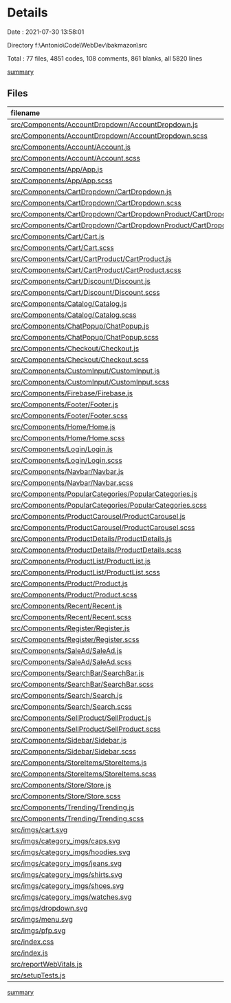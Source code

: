 # Details

Date : 2021-07-30 13:58:01

Directory f:\Antonio\Code\WebDev\bakmazon\src

Total : 77 files,  4851 codes, 108 comments, 861 blanks, all 5820 lines

[summary](results.md)

## Files
| filename | language | code | comment | blank | total |
| :--- | :--- | ---: | ---: | ---: | ---: |
| [src/Components/AccountDropdown/AccountDropdown.js](/src/Components/AccountDropdown/AccountDropdown.js) | JavaScript | 23 | 1 | 6 | 30 |
| [src/Components/AccountDropdown/AccountDropdown.scss](/src/Components/AccountDropdown/AccountDropdown.scss) | SCSS | 51 | 0 | 7 | 58 |
| [src/Components/Account/Account.js](/src/Components/Account/Account.js) | JavaScript | 102 | 6 | 14 | 122 |
| [src/Components/Account/Account.scss](/src/Components/Account/Account.scss) | SCSS | 262 | 0 | 49 | 311 |
| [src/Components/App/App.js](/src/Components/App/App.js) | JavaScript | 50 | 0 | 5 | 55 |
| [src/Components/App/App.scss](/src/Components/App/App.scss) | SCSS | 9 | 0 | 2 | 11 |
| [src/Components/CartDropdown/CartDropdown.js](/src/Components/CartDropdown/CartDropdown.js) | JavaScript | 67 | 6 | 16 | 89 |
| [src/Components/CartDropdown/CartDropdown.scss](/src/Components/CartDropdown/CartDropdown.scss) | SCSS | 46 | 0 | 7 | 53 |
| [src/Components/CartDropdown/CartDropdownProduct/CartDropdownProduct.js](/src/Components/CartDropdown/CartDropdownProduct/CartDropdownProduct.js) | JavaScript | 16 | 0 | 5 | 21 |
| [src/Components/CartDropdown/CartDropdownProduct/CartDropdownProduct.scss](/src/Components/CartDropdown/CartDropdownProduct/CartDropdownProduct.scss) | SCSS | 47 | 0 | 6 | 53 |
| [src/Components/Cart/Cart.js](/src/Components/Cart/Cart.js) | JavaScript | 94 | 7 | 21 | 122 |
| [src/Components/Cart/Cart.scss](/src/Components/Cart/Cart.scss) | SCSS | 182 | 0 | 31 | 213 |
| [src/Components/Cart/CartProduct/CartProduct.js](/src/Components/Cart/CartProduct/CartProduct.js) | JavaScript | 34 | 3 | 12 | 49 |
| [src/Components/Cart/CartProduct/CartProduct.scss](/src/Components/Cart/CartProduct/CartProduct.scss) | SCSS | 87 | 0 | 13 | 100 |
| [src/Components/Cart/Discount/Discount.js](/src/Components/Cart/Discount/Discount.js) | JavaScript | 80 | 1 | 11 | 92 |
| [src/Components/Cart/Discount/Discount.scss](/src/Components/Cart/Discount/Discount.scss) | SCSS | 80 | 0 | 14 | 94 |
| [src/Components/Catalog/Catalog.js](/src/Components/Catalog/Catalog.js) | JavaScript | 11 | 0 | 3 | 14 |
| [src/Components/Catalog/Catalog.scss](/src/Components/Catalog/Catalog.scss) | SCSS | 6 | 0 | 1 | 7 |
| [src/Components/ChatPopup/ChatPopup.js](/src/Components/ChatPopup/ChatPopup.js) | JavaScript | 43 | 2 | 10 | 55 |
| [src/Components/ChatPopup/ChatPopup.scss](/src/Components/ChatPopup/ChatPopup.scss) | SCSS | 121 | 0 | 20 | 141 |
| [src/Components/Checkout/Checkout.js](/src/Components/Checkout/Checkout.js) | JavaScript | 99 | 6 | 16 | 121 |
| [src/Components/Checkout/Checkout.scss](/src/Components/Checkout/Checkout.scss) | SCSS | 144 | 0 | 29 | 173 |
| [src/Components/CustomInput/CustomInput.js](/src/Components/CustomInput/CustomInput.js) | JavaScript | 47 | 3 | 18 | 68 |
| [src/Components/CustomInput/CustomInput.scss](/src/Components/CustomInput/CustomInput.scss) | SCSS | 77 | 0 | 11 | 88 |
| [src/Components/Firebase/Firebase.js](/src/Components/Firebase/Firebase.js) | JavaScript | 14 | 0 | 3 | 17 |
| [src/Components/Footer/Footer.js](/src/Components/Footer/Footer.js) | JavaScript | 45 | 0 | 7 | 52 |
| [src/Components/Footer/Footer.scss](/src/Components/Footer/Footer.scss) | SCSS | 172 | 0 | 26 | 198 |
| [src/Components/Home/Home.js](/src/Components/Home/Home.js) | JavaScript | 49 | 4 | 10 | 63 |
| [src/Components/Home/Home.scss](/src/Components/Home/Home.scss) | SCSS | 102 | 0 | 17 | 119 |
| [src/Components/Login/Login.js](/src/Components/Login/Login.js) | JavaScript | 55 | 3 | 14 | 72 |
| [src/Components/Login/Login.scss](/src/Components/Login/Login.scss) | SCSS | 156 | 0 | 29 | 185 |
| [src/Components/Navbar/Navbar.js](/src/Components/Navbar/Navbar.js) | JavaScript | 122 | 3 | 24 | 149 |
| [src/Components/Navbar/Navbar.scss](/src/Components/Navbar/Navbar.scss) | SCSS | 275 | 0 | 47 | 322 |
| [src/Components/PopularCategories/PopularCategories.js](/src/Components/PopularCategories/PopularCategories.js) | JavaScript | 29 | 1 | 7 | 37 |
| [src/Components/PopularCategories/PopularCategories.scss](/src/Components/PopularCategories/PopularCategories.scss) | SCSS | 31 | 0 | 6 | 37 |
| [src/Components/ProductCarousel/ProductCarousel.js](/src/Components/ProductCarousel/ProductCarousel.js) | JavaScript | 48 | 5 | 11 | 64 |
| [src/Components/ProductCarousel/ProductCarousel.scss](/src/Components/ProductCarousel/ProductCarousel.scss) | SCSS | 54 | 0 | 11 | 65 |
| [src/Components/ProductDetails/ProductDetails.js](/src/Components/ProductDetails/ProductDetails.js) | JavaScript | 9 | 0 | 4 | 13 |
| [src/Components/ProductDetails/ProductDetails.scss](/src/Components/ProductDetails/ProductDetails.scss) | SCSS | 0 | 0 | 1 | 1 |
| [src/Components/ProductList/ProductList.js](/src/Components/ProductList/ProductList.js) | JavaScript | 47 | 7 | 12 | 66 |
| [src/Components/ProductList/ProductList.scss](/src/Components/ProductList/ProductList.scss) | SCSS | 10 | 0 | 1 | 11 |
| [src/Components/Product/Product.js](/src/Components/Product/Product.js) | JavaScript | 115 | 8 | 32 | 155 |
| [src/Components/Product/Product.scss](/src/Components/Product/Product.scss) | SCSS | 124 | 0 | 19 | 143 |
| [src/Components/Recent/Recent.js](/src/Components/Recent/Recent.js) | JavaScript | 62 | 0 | 7 | 69 |
| [src/Components/Recent/Recent.scss](/src/Components/Recent/Recent.scss) | SCSS | 5 | 0 | 1 | 6 |
| [src/Components/Register/Register.js](/src/Components/Register/Register.js) | JavaScript | 76 | 9 | 22 | 107 |
| [src/Components/Register/Register.scss](/src/Components/Register/Register.scss) | SCSS | 94 | 0 | 16 | 110 |
| [src/Components/SaleAd/SaleAd.js](/src/Components/SaleAd/SaleAd.js) | JavaScript | 15 | 0 | 3 | 18 |
| [src/Components/SaleAd/SaleAd.scss](/src/Components/SaleAd/SaleAd.scss) | SCSS | 46 | 0 | 6 | 52 |
| [src/Components/SearchBar/SearchBar.js](/src/Components/SearchBar/SearchBar.js) | JavaScript | 46 | 5 | 18 | 69 |
| [src/Components/SearchBar/SearchBar.scss](/src/Components/SearchBar/SearchBar.scss) | SCSS | 68 | 0 | 9 | 77 |
| [src/Components/Search/Search.js](/src/Components/Search/Search.js) | JavaScript | 24 | 3 | 8 | 35 |
| [src/Components/Search/Search.scss](/src/Components/Search/Search.scss) | SCSS | 6 | 0 | 1 | 7 |
| [src/Components/SellProduct/SellProduct.js](/src/Components/SellProduct/SellProduct.js) | JavaScript | 106 | 7 | 21 | 134 |
| [src/Components/SellProduct/SellProduct.scss](/src/Components/SellProduct/SellProduct.scss) | SCSS | 85 | 0 | 13 | 98 |
| [src/Components/Sidebar/Sidebar.js](/src/Components/Sidebar/Sidebar.js) | JavaScript | 264 | 4 | 18 | 286 |
| [src/Components/Sidebar/Sidebar.scss](/src/Components/Sidebar/Sidebar.scss) | SCSS | 363 | 4 | 52 | 419 |
| [src/Components/StoreItems/StoreItems.js](/src/Components/StoreItems/StoreItems.js) | JavaScript | 51 | 3 | 12 | 66 |
| [src/Components/StoreItems/StoreItems.scss](/src/Components/StoreItems/StoreItems.scss) | SCSS | 53 | 0 | 14 | 67 |
| [src/Components/Store/Store.js](/src/Components/Store/Store.js) | JavaScript | 14 | 0 | 5 | 19 |
| [src/Components/Store/Store.scss](/src/Components/Store/Store.scss) | SCSS | 7 | 0 | 1 | 8 |
| [src/Components/Trending/Trending.js](/src/Components/Trending/Trending.js) | JavaScript | 27 | 0 | 6 | 33 |
| [src/Components/Trending/Trending.scss](/src/Components/Trending/Trending.scss) | SCSS | 7 | 0 | 2 | 9 |
| [src/imgs/cart.svg](/src/imgs/cart.svg) | XML | 5 | 0 | 1 | 6 |
| [src/imgs/category_imgs/caps.svg](/src/imgs/category_imgs/caps.svg) | XML | 20 | 0 | 1 | 21 |
| [src/imgs/category_imgs/hoodies.svg](/src/imgs/category_imgs/hoodies.svg) | XML | 20 | 0 | 1 | 21 |
| [src/imgs/category_imgs/jeans.svg](/src/imgs/category_imgs/jeans.svg) | XML | 20 | 0 | 1 | 21 |
| [src/imgs/category_imgs/shirts.svg](/src/imgs/category_imgs/shirts.svg) | XML | 20 | 0 | 1 | 21 |
| [src/imgs/category_imgs/shoes.svg](/src/imgs/category_imgs/shoes.svg) | XML | 20 | 0 | 1 | 21 |
| [src/imgs/category_imgs/watches.svg](/src/imgs/category_imgs/watches.svg) | XML | 20 | 0 | 1 | 21 |
| [src/imgs/dropdown.svg](/src/imgs/dropdown.svg) | XML | 3 | 0 | 1 | 4 |
| [src/imgs/menu.svg](/src/imgs/menu.svg) | XML | 18 | 0 | 1 | 19 |
| [src/imgs/pfp.svg](/src/imgs/pfp.svg) | XML | 13 | 0 | 1 | 14 |
| [src/index.css](/src/index.css) | CSS | 12 | 0 | 2 | 14 |
| [src/index.js](/src/index.js) | JavaScript | 13 | 3 | 3 | 19 |
| [src/reportWebVitals.js](/src/reportWebVitals.js) | JavaScript | 12 | 0 | 2 | 14 |
| [src/setupTests.js](/src/setupTests.js) | JavaScript | 1 | 4 | 1 | 6 |

[summary](results.md)